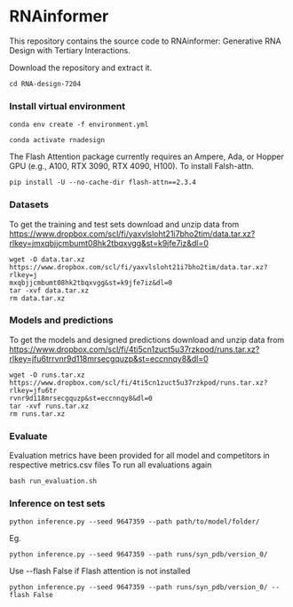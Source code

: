 # RNAinformer

This repository contains the source code to RNAinformer: Generative RNA Design with Tertiary Interactions.


Download the repository and extract it.
```
cd RNA-design-7204
```
### Install virtual environment


```
conda env create -f environment.yml

conda activate rnadesign

```
The Flash Attention package currently requires an Ampere, Ada, or Hopper GPU (e.g., A100, RTX 3090, RTX 4090, H100). To install Falsh-attn.

```
pip install -U --no-cache-dir flash-attn==2.3.4
```
### Datasets
To get the training and test sets download and unzip data from https://www.dropbox.com/scl/fi/yaxvlsloht21i7bho2tim/data.tar.xz?rlkey=jmxqbjjcmbumt08hk2tbqxvgg&st=k9jfe7iz&dl=0

```
wget -O data.tar.xz https://www.dropbox.com/scl/fi/yaxvlsloht21i7bho2tim/data.tar.xz?rlkey=j
mxqbjjcmbumt08hk2tbqxvgg&st=k9jfe7iz&dl=0
tar -xvf data.tar.xz
rm data.tar.xz
```

### Models and predictions
To get the models and designed predictions download and unzip data from https://www.dropbox.com/scl/fi/4ti5cn1zuct5u37rzkpod/runs.tar.xz?rlkey=jfu6trrvnr9d118mrsecgquzp&st=eccnnqy8&dl=0

```
wget -O runs.tar.xz https://www.dropbox.com/scl/fi/4ti5cn1zuct5u37rzkpod/runs.tar.xz?rlkey=jfu6tr
rvnr9d118mrsecgquzp&st=eccnnqy8&dl=0
tar -xvf runs.tar.xz
rm runs.tar.xz
```

### Evaluate 
Evaluation metrics have been provided for all model and competitors in respective metrics.csv files
To run all evaluations again

```
bash run_evaluation.sh
```

### Inference on test sets
```
python inference.py --seed 9647359 --path path/to/model/folder/
```
Eg.
```
python inference.py --seed 9647359 --path runs/syn_pdb/version_0/
```
Use --flash False if Flash attention is not installed
```
python inference.py --seed 9647359 --path runs/syn_pdb/version_0/ --flash False
```